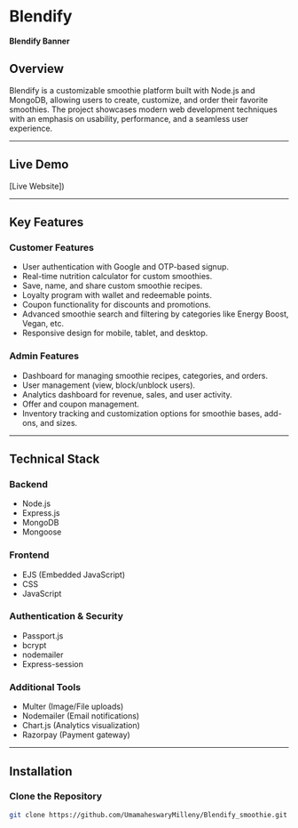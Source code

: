 # Blendify  
**Blendify Banner**  

## Overview  
Blendify is a customizable smoothie platform built with Node.js and MongoDB, allowing users to create, customize, and order their favorite smoothies. The project showcases modern web development techniques with an emphasis on usability, performance, and a seamless user experience.  

---

## Live Demo  
[Live Website])  

---

## Key Features  

### **Customer Features**  
- User authentication with Google and OTP-based signup.  
- Real-time nutrition calculator for custom smoothies.  
- Save, name, and share custom smoothie recipes.  
- Loyalty program with wallet and redeemable points.  
- Coupon functionality for discounts and promotions.  
- Advanced smoothie search and filtering by categories like Energy Boost, Vegan, etc.  
- Responsive design for mobile, tablet, and desktop.  

### **Admin Features**  
- Dashboard for managing smoothie recipes, categories, and orders.  
- User management (view, block/unblock users).  
- Analytics dashboard for revenue, sales, and user activity.  
- Offer and coupon management.  
- Inventory tracking and customization options for smoothie bases, add-ons, and sizes.  

---

## Technical Stack  

### **Backend**  
- Node.js  
- Express.js  
- MongoDB  
- Mongoose  

### **Frontend**  
- EJS (Embedded JavaScript)  
- CSS  
- JavaScript  

### **Authentication & Security**  
- Passport.js  
- bcrypt  
- nodemailer
- Express-session  

### **Additional Tools**  
- Multer (Image/File uploads)  
- Nodemailer (Email notifications)  
- Chart.js (Analytics visualization)  
- Razorpay (Payment gateway)  

---

## Installation  

### **Clone the Repository**  

```bash  
git clone https://github.com/UmamaheswaryMilleny/Blendify_smoothie.git 

